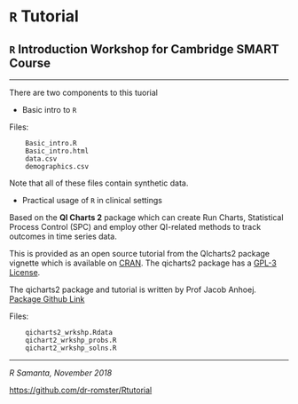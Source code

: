 # `R` Tutorial

`R` Introduction Workshop for Cambridge SMART Course
---
---

There are two components to this tuorial

- Basic intro to `R`   

Files:

        Basic_intro.R
        Basic_intro.html
        data.csv
        demographics.csv

Note that all of these files contain synthetic data. 
  
- Practical usage of `R` in clinical settings

Based on the **QI Charts 2** package which can create Run Charts, Statistical Process Control (SPC) and employ other QI-related methods to track outcomes in time series data.

This is provided as an open source tutorial from the QIcharts2 package vignette which is available on [CRAN](https://cran.r-project.org/web/packages/qicharts2/index.html). The qicharts2 package has a [GPL-3 License](https://www.r-project.org/Licenses/GPL-3). 

The qicharts2 package and tutorial is written by Prof Jacob Anhoej. [Package Github Link](https://github.com/anhoej/qicharts2)

Files:

        qicharts2_wrkshp.Rdata  
        qichart2_wrkshp_probs.R  
        qichart2_wrkshp_solns.R  

___
*R Samanta, November 2018*  

https://github.com/dr-romster/Rtutorial